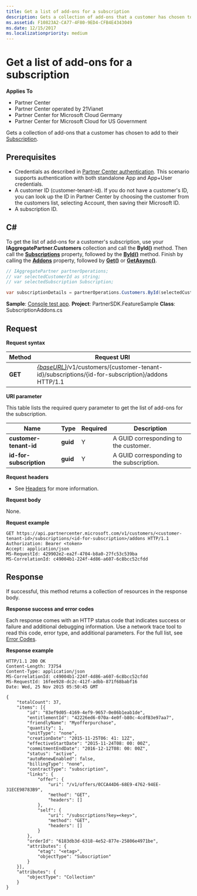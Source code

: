 ```yaml
---
title: Get a list of add-ons for a subscription
description: Gets a collection of add-ons that a customer has chosen to add to their Subscription.
ms.assetid: F10823A2-CA77-4F80-9ED4-CFB4E4343049
ms.date: 12/15/2017
ms.localizationpriority: medium
---
```


# <span id="pc_apiv2.get_a_list_of_add-ons_for_a_subscription"></span>Get a list of add-ons for a subscription


**Applies To**

-   Partner Center
-   Partner Center operated by 21Vianet
-   Partner Center for Microsoft Cloud Germany
-   Partner Center for Microsoft Cloud for US Government

Gets a collection of add-ons that a customer has chosen to add to their [Subscription](subscriptions.md).

## <span id="Prerequisites"></span><span id="prerequisites"></span><span id="PREREQUISITES"></span>Prerequisites


-   Credentials as described in [Partner Center authentication](partner-center-authentication.md). This scenario supports authentication with both standalone App and App+User credentials.
-   A customer ID (customer-tenant-id). If you do not have a customer's ID, you can look up the ID in Partner Center by choosing the customer from the customers list, selecting Account, then saving their Microsoft ID.
-   A subscription ID.

## <span id="C_"></span><span id="c_"></span>C#


To get the list of add-ons for a customer's subscription, use your **IAggregatePartner.Customers** collection and call the **ById()** method. Then call the [**Subscriptions**](https://docs.microsoft.com/dotnet/api/microsoft.store.partnercenter.customers.icustomer.subscriptions) property, followed by the [**ById()**](https://docs.microsoft.com/dotnet/api/microsoft.store.partnercenter.subscriptions.isubscriptioncollection.byid) method. Finish by calling the [**Addons**](https://docs.microsoft.com/dotnet/api/microsoft.store.partnercenter.subscriptions.isubscription.addons) property, followed by [**Get()**](https://docs.microsoft.com/dotnet/api/microsoft.store.partnercenter.subscriptions.isubscriptionaddoncollection.get) or [**GetAsync()**](https://docs.microsoft.com/dotnet/api/microsoft.store.partnercenter.subscriptions.isubscriptionaddoncollection.getasync).

``` csharp
// IAggregatePartner partnerOperations;
// var selectedCustomerId as string;
// var selectedSubscription Subscription;

var subscriptionDetails = partnerOperations.Customers.ById(selectedCustomerId).Subscriptions.ById(selectedSubscription.Id).AddOns.Get();


```

**Sample**: [Console test app](console-test-app.md). **Project**: PartnerSDK.FeatureSample **Class**: SubscriptionAddons.cs

## <span id="Request"></span><span id="request"></span><span id="REQUEST"></span>Request


**Request syntax**

| Method  | Request URI                                                                                                                       |
|---------|-----------------------------------------------------------------------------------------------------------------------------------|
| **GET** | [*{baseURL}*](partner-center-rest-urls.md)/v1/customers/{customer-tenant-id}/subscriptions/{id-for-subscription}/addons HTTP/1.1 |



**URI parameter**

This table lists the required query parameter to get the list of add-ons for the subscription.

| Name                    | Type     | Required | Description                               |
|-------------------------|----------|----------|-------------------------------------------|
| **customer-tenant-id**  | **guid** | Y        | A GUID corresponding to the customer.     |
| **id-for-subscription** | **guid** | Y        | A GUID corresponding to the subscription. |



**Request headers**

-   See [Headers](headers.md) for more information.

**Request body**

None.

**Request example**

```http
GET https://api.partnercenter.microsoft.com/v1/customers/<customer-tenant-id>/subscriptions/<id-for-subscription>/addons HTTP/1.1
Authorization: Bearer <token>
Accept: application/json
MS-RequestId: 429902e2-ea2f-4704-b8a0-27fc53c539ba
MS-CorrelationId: c49004b1-224f-4d86-a607-6c8bcc52cfdd
```

## <span id="Response"></span><span id="response"></span><span id="RESPONSE"></span>Response


If successful, this method returns a collection of resources in the response body.

**Response success and error codes**

Each response comes with an HTTP status code that indicates success or failure and additional debugging information. Use a network trace tool to read this code, error type, and additional parameters. For the full list, see [Error Codes](error-codes.md).

**Response example**

```http
HTTP/1.1 200 OK
Content-Length: 73754
Content-Type: application/json
MS-CorrelationId: c49004b1-224f-4d86-a607-6c8bcc52cfdd
MS-RequestId: 16fee928-dc2c-412f-adbb-871f68babf16
Date: Wed, 25 Nov 2015 05:50:45 GMT

{
    "totalCount": 37,
    "items": [{
        "id": "83ef9d05-4169-4ef9-9657-0e86b1eab1de",
        "entitlementId": "42226ed6-070a-4e0f-b80c-4cdfB3e97aa7", 
        "friendlyName": "Myofferpurchase",
        "quantity": 1,
        "unitType": "none",
        "creationDate": "2015-11-25T06: 41: 12Z",
        "effectiveStartDate": "2015-11-24T08: 00: 00Z",
        "commitmentEndDate": "2016-12-12T08: 00: 00Z",
        "status": "active",
        "autoRenewEnabled": false,
        "billingType": "none",
        "contractType": "subscription",
        "links": {
            "offer": {
                "uri": "/v1/offers/0CCA44D6-68E9-4762-94EE-31ECE98783B9",
                "method": "GET",
                "headers": []
            },
            "self": {
                "uri": "/subscriptions?key=<key>",
                "method": "GET",
                "headers": []
            }
        },
        "orderId": "6183db3d-6318-4e52-877e-25806e4971be",
        "attributes": {
            "etag": "<etag>",
            "objectType": "Subscription"
        }
    }],
    "attributes": {
        "objectType": "Collection"
    }
}
```








